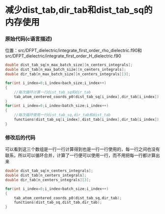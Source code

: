 # 减少dist_tab,dir_tab和dist_tab_sq的内存使用

### 原始代码(c语言描述)

位置：src/DFPT_dielectric/integrate_first_order_rho_dielectric.f90和src/DFPT_dielectric/integrate_first_order_H_dielectric.f90

```c
double dist_tab_sq[n_max_batch_size][n_centers_integrals];
double dist_tab[n_max_batch_size][n_centers_integrals];
double dir_tab[n_max_batch_size][n_centers_integrals][3];

for(int i_index=0;i_index<bach_size;i_index++)
{
    //每次循环计算一行dist_tab_sq和dir_tab
    tab_atom_centered_coords_p0(dist_tab_sq[i_index],dir_tab[i_index]);
}
for(int i_index=0;i_index<batch_size;i_index++)
{
    //每次循环使用一行dist_tab_sq,dir_tab和dist_tab
    functions(dist_tab_sq[i_index],dist_tab[i_index],dir_tab[i_index]);
}
```

### 修改后的代码

可以看到这三个数组是一行一行计算得到也是一行一行使用的，每一行之间也没有联系，所以可以循环合并，计算了一行便可以使用一行，而不用把每一行都计算出来

```c
double dist_tab_sq[n_centers_integrals];
double dist_tab[n_centers_integrals];
double dir_tab[n_centers_integrals][3];

for(int i_index=0;i_index<batch_size;i_index++)
{
    tab_atom_centered_coords_p0(dist_tab_sq,dir_tab);
    functions(dist_tab_sq,dist_tab,dir_tab);
}
```

